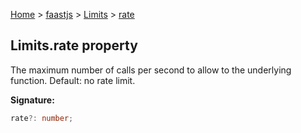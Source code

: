 [Home](./index) &gt; [faastjs](./faastjs.md) &gt; [Limits](./faastjs.limits.md) &gt; [rate](./faastjs.limits.rate.md)

## Limits.rate property

The maximum number of calls per second to allow to the underlying function. Default: no rate limit.

<b>Signature:</b>

```typescript
rate?: number;
```
